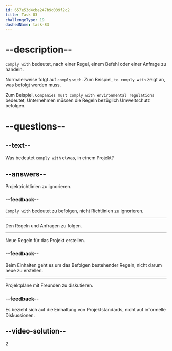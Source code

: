 ```yaml
---
id: 657e53d4cbe247b9d039f2c2
title: Task 83
challengeType: 19
dashedName: task-83
---
```


# --description--

`Comply with` bedeutet, nach einer Regel, einem Befehl oder einer Anfrage zu handeln.

Normalerweise folgt auf `comply` `with`. Zum Beispiel, `to comply with` zeigt an, was befolgt werden muss.

Zum Beispiel, `Companies must comply with environmental regulations` bedeutet, Unternehmen müssen die Regeln bezüglich Umweltschutz befolgen.

# --questions--

## --text--

Was bedeutet `comply with` etwas, in einem Projekt?

## --answers--

Projektrichtlinien zu ignorieren.

### --feedback--

`Comply with` bedeutet zu befolgen, nicht Richtlinien zu ignorieren.

---

Den Regeln und Anfragen zu folgen.

---

Neue Regeln für das Projekt erstellen.

### --feedback--

Beim Einhalten geht es um das Befolgen bestehender Regeln, nicht darum neue zu erstellen.

---

Projektpläne mit Freunden zu diskutieren.

### --feedback--

Es bezieht sich auf die Einhaltung von Projektstandards, nicht auf informelle Diskussionen.

## --video-solution--

2
